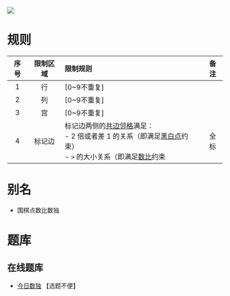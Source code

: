 ![](https://cn.sudoku.today/pic/02/greaterkropki/44454_348207.png)

# 规则
| 序号 | 限制区域 | 限制规则 | 备注 |
| :---: | :---: | :--- | :---: |
| 1 | 行 | [0~9不重复] | |
| 2 | 列 | [0~9不重复] | |
| 3 | 宫 | [0~9不重复] | |
| 4 | 标记边 | 标记边两侧的[共边邻格]满足：<br/>- 2 倍或者差 1 的关系（即满足[黑白点]约束）<br/>- `>` 的大小关系（即满足[数比]约束 | 全标 |

# 别名
- 围棋点数比数独

# 题库

## 在线题库
- [今日数独](https://cn.sudoku.today/g-greater-than-kropki-sudoku/) 【选题不便】

[1~9填充]: ../../../rules.md#1~9填充
[共边邻格]: ../../../rules.md#共边邻格
[黑白点]: ../../../rules.md#黑白点
[数比]: ../../../rules.md#数比
